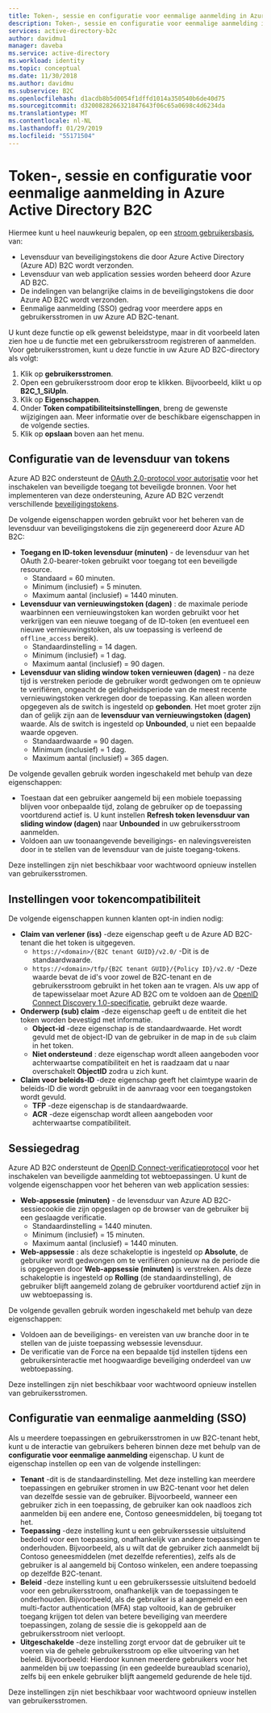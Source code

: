 ```yaml
---
title: Token-, sessie en configuratie voor eenmalige aanmelding in Azure Active Directory B2C | Microsoft Docs
description: Token-, sessie en configuratie voor eenmalige aanmelding in Azure Active Directory B2C.
services: active-directory-b2c
author: davidmu1
manager: daveba
ms.service: active-directory
ms.workload: identity
ms.topic: conceptual
ms.date: 11/30/2018
ms.author: davidmu
ms.subservice: B2C
ms.openlocfilehash: d1acdb8b5d0054f1dffd1014a350540b6de40d75
ms.sourcegitcommit: d3200828266321847643f06c65a0698c4d6234da
ms.translationtype: MT
ms.contentlocale: nl-NL
ms.lasthandoff: 01/29/2019
ms.locfileid: "55171504"
---
```

# <a name="token-session-and-single-sign-on-configuration-in-azure-active-directory-b2c"></a>Token-, sessie en configuratie voor eenmalige aanmelding in Azure Active Directory B2C

Hiermee kunt u heel nauwkeurig bepalen, op een [stroom gebruikersbasis](active-directory-b2c-reference-policies.md), van:

- Levensduur van beveiligingstokens die door Azure Active Directory (Azure AD) B2C wordt verzonden.
- Levensduur van web application sessies worden beheerd door Azure AD B2C.
- De indelingen van belangrijke claims in de beveiligingstokens die door Azure AD B2C wordt verzonden.
- Eenmalige aanmelding (SSO) gedrag voor meerdere apps en gebruikersstromen in uw Azure AD B2C-tenant.

U kunt deze functie op elk gewenst beleidstype, maar in dit voorbeeld laten zien hoe u de functie met een gebruikersstroom registreren of aanmelden. Voor gebruikersstromen, kunt u deze functie in uw Azure AD B2C-directory als volgt:

1. Klik op **gebruikersstromen**.
2. Open een gebruikersstroom door erop te klikken. Bijvoorbeeld, klikt u op **B2C_1_SiUpIn**.
3. Klik op **Eigenschappen**.
4. Onder **Token compatibiliteitsinstellingen**, breng de gewenste wijzigingen aan. Meer informatie over de beschikbare eigenschappen in de volgende secties.
5. Klik op **opslaan** boven aan het menu.

## <a name="token-lifetimes-configuration"></a>Configuratie van de levensduur van tokens

Azure AD B2C ondersteunt de [OAuth 2.0-protocol voor autorisatie](active-directory-b2c-reference-protocols.md) voor het inschakelen van beveiligde toegang tot beveiligde bronnen. Voor het implementeren van deze ondersteuning, Azure AD B2C verzendt verschillende [beveiligingstokens](active-directory-b2c-reference-tokens.md). 

De volgende eigenschappen worden gebruikt voor het beheren van de levensduur van beveiligingstokens die zijn gegenereerd door Azure AD B2C:

- **Toegang en ID-token levensduur (minuten)** - de levensduur van het OAuth 2.0-bearer-token gebruikt voor toegang tot een beveiligde resource.
    - Standaard = 60 minuten.
    - Minimum (inclusief) = 5 minuten.
    - Maximum aantal (inclusief) = 1440 minuten.
- **Levensduur van vernieuwingstoken (dagen)** : de maximale periode waarbinnen een vernieuwingstoken kan worden gebruikt voor het verkrijgen van een nieuwe toegang of de ID-token (en eventueel een nieuwe vernieuwingstoken, als uw toepassing is verleend de `offline_access` bereik).
    - Standaardinstelling = 14 dagen.
    - Minimum (inclusief) = 1 dag.
    - Maximum aantal (inclusief) = 90 dagen.
- **Levensduur van sliding window token vernieuwen (dagen)** - na deze tijd is verstreken periode de gebruiker wordt gedwongen om te opnieuw te verifiëren, ongeacht de geldigheidsperiode van de meest recente vernieuwingstoken verkregen door de toepassing. Kan alleen worden opgegeven als de switch is ingesteld op **gebonden**. Het moet groter zijn dan of gelijk zijn aan de **levensduur van vernieuwingstoken (dagen)** waarde. Als de switch is ingesteld op **Unbounded**, u niet een bepaalde waarde opgeven.
    - Standaardwaarde = 90 dagen.
    - Minimum (inclusief) = 1 dag.
    - Maximum aantal (inclusief) = 365 dagen.

De volgende gevallen gebruik worden ingeschakeld met behulp van deze eigenschappen:

- Toestaan dat een gebruiker aangemeld bij een mobiele toepassing blijven voor onbepaalde tijd, zolang de gebruiker op de toepassing voortdurend actief is. U kunt instellen **Refresh token levensduur van sliding window (dagen)** naar **Unbounded** in uw gebruikersstroom aanmelden.
- Voldoen aan uw toonaangevende beveiligings- en nalevingsvereisten door in te stellen van de levensduur van de juiste toegang-tokens.

Deze instellingen zijn niet beschikbaar voor wachtwoord opnieuw instellen van gebruikersstromen. 

## <a name="token-compatibility-settings"></a>Instellingen voor tokencompatibiliteit

De volgende eigenschappen kunnen klanten opt-in indien nodig:

- **Claim van verlener (iss)** -deze eigenschap geeft u de Azure AD B2C-tenant die het token is uitgegeven.
    - `https://<domain>/{B2C tenant GUID}/v2.0/` -Dit is de standaardwaarde.
    - `https://<domain>/tfp/{B2C tenant GUID}/{Policy ID}/v2.0/` -Deze waarde bevat de id's voor zowel de B2C-tenant en de gebruikersstroom gebruikt in het token aan te vragen. Als uw app of de tapewisselaar moet Azure AD B2C om te voldoen aan de [OpenID Connect Discovery 1.0-specificatie](https://openid.net/specs/openid-connect-discovery-1_0.html), gebruikt deze waarde.
- **Onderwerp (sub) claim** -deze eigenschap geeft u de entiteit die het token worden bevestigd met informatie.
    - **Object-id** -deze eigenschap is de standaardwaarde. Het wordt gevuld met de object-ID van de gebruiker in de map in de `sub` claim in het token.
    - **Niet ondersteund** : deze eigenschap wordt alleen aangeboden voor achterwaartse compatibiliteit en het is raadzaam dat u naar overschakelt **ObjectID** zodra u zich kunt.
- **Claim voor beleids-ID** -deze eigenschap geeft het claimtype waarin de beleids-ID die wordt gebruikt in de aanvraag voor een toegangstoken wordt gevuld.
    - **TFP** -deze eigenschap is de standaardwaarde.
    - **ACR** -deze eigenschap wordt alleen aangeboden voor achterwaartse compatibiliteit.

## <a name="session-behavior"></a>Sessiegedrag

Azure AD B2C ondersteunt de [OpenID Connect-verificatieprotocol](active-directory-b2c-reference-oidc.md) voor het inschakelen van beveiligde aanmelding tot webtoepassingen. U kunt de volgende eigenschappen voor het beheren van web application sessies:

- **Web-appsessie (minuten)** - de levensduur van Azure AD B2C-sessiecookie die zijn opgeslagen op de browser van de gebruiker bij een geslaagde verificatie.
    - Standaardinstelling = 1440 minuten.
    - Minimum (inclusief) = 15 minuten.
    - Maximum aantal (inclusief) = 1440 minuten.
- **Web-appsessie** : als deze schakeloptie is ingesteld op **Absolute**, de gebruiker wordt gedwongen om te verifiëren opnieuw na de periode die is opgegeven door **Web-appsessie (minuten)** is verstreken. Als deze schakeloptie is ingesteld op **Rolling** (de standaardinstelling), de gebruiker blijft aangemeld zolang de gebruiker voortdurend actief zijn in uw webtoepassing is.

De volgende gevallen gebruik worden ingeschakeld met behulp van deze eigenschappen:

- Voldoen aan de beveiligings- en vereisten van uw branche door in te stellen van de juiste toepassing websessie levensduur.
- De verificatie van de Force na een bepaalde tijd instellen tijdens een gebruikersinteractie met hoogwaardige beveiliging onderdeel van uw webtoepassing. 

Deze instellingen zijn niet beschikbaar voor wachtwoord opnieuw instellen van gebruikersstromen.

## <a name="single-sign-on-sso-configuration"></a>Configuratie van eenmalige aanmelding (SSO)

Als u meerdere toepassingen en gebruikersstromen in uw B2C-tenant hebt, kunt u de interactie van gebruikers beheren binnen deze met behulp van de **configuratie voor eenmalige aanmelding** eigenschap. U kunt de eigenschap instellen op een van de volgende instellingen:

- **Tenant** -dit is de standaardinstelling. Met deze instelling kan meerdere toepassingen en gebruiker stromen in uw B2C-tenant voor het delen van dezelfde sessie van de gebruiker. Bijvoorbeeld, wanneer een gebruiker zich in een toepassing, de gebruiker kan ook naadloos zich aanmelden bij een andere ene, Contoso geneesmiddelen, bij toegang tot het.
- **Toepassing** -deze instelling kunt u een gebruikerssessie uitsluitend bedoeld voor een toepassing, onafhankelijk van andere toepassingen te onderhouden. Bijvoorbeeld, als u wilt dat de gebruiker zich aanmeldt bij Contoso geneesmiddelen (met dezelfde referenties), zelfs als de gebruiker is al aangemeld bij Contoso winkelen, een andere toepassing op dezelfde B2C-tenant. 
- **Beleid** -deze instelling kunt u een gebruikerssessie uitsluitend bedoeld voor een gebruikersstroom, onafhankelijk van de toepassingen te onderhouden. Bijvoorbeeld, als de gebruiker is al aangemeld en een multi-factor authentication (MFA) stap voltooid, kan de gebruiker toegang krijgen tot delen van betere beveiliging van meerdere toepassingen, zolang de sessie die is gekoppeld aan de gebruikersstroom niet verloopt.
- **Uitgeschakelde** -deze instelling zorgt ervoor dat de gebruiker uit te voeren via de gehele gebruikersstroom op elke uitvoering van het beleid. Bijvoorbeeld: Hierdoor kunnen meerdere gebruikers voor het aanmelden bij uw toepassing (in een gedeelde bureaublad scenario), zelfs bij een enkele gebruiker blijft aangemeld gedurende de hele tijd.

Deze instellingen zijn niet beschikbaar voor wachtwoord opnieuw instellen van gebruikersstromen. 


